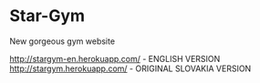 # Star-Gym
New gorgeous gym website

http://stargym-en.herokuapp.com/ - ENGLISH VERSION
http://stargym.herokuapp.com/ - ORIGINAL SLOVAKIA VERSION
